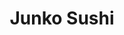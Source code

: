 ---
layout: place
title: "Junko Sushi"
permalink: /new-york/astoria/junko-sushi.html
stateAbbr: NY
stateName: New York
cityName: Astoria
seo:
  name: "Junko Sushi"
  type: Restaurant
  links: https://www.junkosushi-astoria.com/?utm_source=gmb&utm_medium=website
description: "Junko Sushi serves delicious sushi in Astoria, New York. Try fresh Japanese dishes for a great dining experience. Available for takeout, delivery, lunch, and dinner."
place_id: ChIJmzOcKQxfwokRReun14IvXz4
photos:
  - name: >-
      places/ChIJmzOcKQxfwokRReun14IvXz4/photos/AeeoHcKtL5Ikl4wlc_f8Nr1AROK0L3TtMO-8jz_kERSVGNm34LwyE0l3Evxq4VUw9DnN7Nf063sBFbLriOcYV5bCg2dVcR2w_JY-vlOz3Ov-xss0rcPjSK5F27c333082Wky6sjTdR9ExTMV9NrUDB-s2_Eq4ZtILYUyx1rVkUfGpqhNsXIBjsdwG1wRAMXDMR8JF8LTZFwmmmA-ZgLI4vWHiwSWFBtZGcN2s0ssefcnlbM0i1zj_79ovInj24_FiDoTkqBOqGNaCdnA3drHUQYVUTLrgWk0QH6DEwUnlJ49rTRDg-IQkfIzBPaR-sP7QJH5rkELnUMpr3rY9TdJTWwONkyr5W3k_0Vl64HN9E8dwoiGTL--CNJnw6Tfm58pFlTeN-Glej-h6uKmmPqPBavZShBdYTBepwqxLsm-01vXP-uav7ED
    widthPx: 4032
    heightPx: 2268
    authorAttributions:
      - displayName: Matthew Phillips
        uri: https://maps.google.com/maps/contrib/103711707627337707641
        photoUri: >-
          https://lh3.googleusercontent.com/a/ACg8ocIfhiK0OFnBKNheIep-ZBDbOV3954tVKZ4cru-eGsuBqVQADQ=s100-p-k-no-mo
    flagContentUri: >-
      https://www.google.com/local/imagery/report/?cb_client=maps_api_places.places_api&image_key=!1e10!2sCIHM0ogKEICAgICv-_ig6AE&hl=en-US
    googleMapsUri: >-
      https://www.google.com/maps/place//data=!3m4!1e2!3m2!1sCIHM0ogKEICAgICv-_ig6AE!2e10!4m2!3m1!1s0x89c25f0c299c339b:0x3e5f2f82d7a7eb45
  - name: >-
      places/ChIJmzOcKQxfwokRReun14IvXz4/photos/AeeoHcIjymKwGINucFhFpuKk2dZszzy2Xx8AZa7nCI06huBdCi5hlkwTy60B3An369FWGzJQSDflJCB4ts5HSdqIrozA5OxNIr75RRBzDTnMLIjwyrCuDg0oFDarpBmc27fpBpVUCysN3azWIV4JLNRDJS-09jVgkSMGHMLHjOg5ymKYW2ijDpXODbE4BIbuty20uR4EMK_yLzGJgOfZCra1hisYwynT8uA7h-f2x-Cg-EwbC6pYSoE5SYqfTvAKRefM7szhvutIjuXOkxxo4ZH6Ym7z7hLMdeePr6fSmBTXyz_akj-SVXsgB5HutKEixhOJwXGuyVZCfqfhh9a5o5VeA13xlY1bUD1Z4PYR7zVO2KAFmvxIEfeqbjnr1uzkpun581OWpAalPRLVtYE8YFI2eYLZRE7nDIuVWdGD9cAAuwNekw
    widthPx: 3024
    heightPx: 3024
    authorAttributions:
      - displayName: Emely Romo
        uri: https://maps.google.com/maps/contrib/109955940809127555933
        photoUri: >-
          https://lh3.googleusercontent.com/a/ACg8ocIEkHQ94xw0Bjb0HwT0qcCm8WdHkZ6GxqEy4g8uRJfe1XMk8Q=s100-p-k-no-mo
    flagContentUri: >-
      https://www.google.com/local/imagery/report/?cb_client=maps_api_places.places_api&image_key=!1e10!2sCIHM0ogKEICAgMCIh73MSQ&hl=en-US
    googleMapsUri: >-
      https://www.google.com/maps/place//data=!3m4!1e2!3m2!1sCIHM0ogKEICAgMCIh73MSQ!2e10!4m2!3m1!1s0x89c25f0c299c339b:0x3e5f2f82d7a7eb45
  - name: >-
      places/ChIJmzOcKQxfwokRReun14IvXz4/photos/AeeoHcIg2QNMJXFhjxDFiKqq2_-con_vrThU0qTUqQ1o8hLA1vE-eMHeIhPEr0jANA06Fw8fOOzCwDiEsBTvBybRKbpN2DLf8FgtVv79YLU8JrkYhPBKgmX9grB_SRxMQGd5T7F9OH76zWjMEs2v9WVdNLQzJuMrkw7lA6LIyCoryrA7BOJ0tKNrJbzvIS7QU81HF1RNDSskZiQh6Mq4s4DzjXdVLIQ1ImcA2ARRl6EdERsRzWlBLRRsecSG7H61qgMLvHvEWrkpVNLuVOARd7MLkItYZYJa6M8M59aZwd7DT_KBWMFSANvjG6wWqw3aT4D3q059C9xZBb-4Ih55qumjxUCxxIF11noGlAYMqvQO7QRSJLl_ODoqfgGMd9H4v3ymY-nJrU4eMt0WubgUYDpytOz662f0ac-WsbmTwSaLG3IIAg
    widthPx: 4096
    heightPx: 3072
    authorAttributions:
      - displayName: Loyal Dodson
        uri: https://maps.google.com/maps/contrib/117490331026597078718
        photoUri: >-
          https://lh3.googleusercontent.com/a-/ALV-UjXqCx24IV9CzeIDKYC8aARsuzMLtsyhwIpI7n49D6g9r-Y-wMDD=s100-p-k-no-mo
    flagContentUri: >-
      https://www.google.com/local/imagery/report/?cb_client=maps_api_places.places_api&image_key=!1e10!2sCIHM0ogKEICAgIDbxtnDHw&hl=en-US
    googleMapsUri: >-
      https://www.google.com/maps/place//data=!3m4!1e2!3m2!1sCIHM0ogKEICAgIDbxtnDHw!2e10!4m2!3m1!1s0x89c25f0c299c339b:0x3e5f2f82d7a7eb45
  - name: >-
      places/ChIJmzOcKQxfwokRReun14IvXz4/photos/AeeoHcKn4Mtv6S09UPCFIynWPwzmJV6rXvBRaYvtJeqnV5qcMqcj7ApcZP2BZknPrpwzdZMJ6GAe1vr9R0W7GOuOOWGIv-Wnniy9I6xvCHdSHMLb56dE_f_jbrHbYjZcYVCrgjG8-KnGW5tBMh4lFrwfpzfgwDM_oeJO2KNFVCObLOPT_4rxBJG4OFB94zQxKCRTYRR0aa3-3oHjPj-vY6LkTQpW7pAU7bADyl87km-pC9jl95j_d2WMFOPjvLdxT47fn6GIJgKMdAPgprUaMcEiqCA8EofjdljPCabfBZ6lU3W2RutC7TTtbvKi8l10XQxxsbUMhQlaWUUFSnup9KyA5fIfyjMQXAXU_iXTAdotbU5WhEe3PIy04pAeJHu5ZA8xQE1cqD4nYFoGvHuJk8OdleBdXsMmZ7EHEgd8uwoTzVXMyi5j
    widthPx: 3600
    heightPx: 4800
    authorAttributions:
      - displayName: Lauren W
        uri: https://maps.google.com/maps/contrib/103191493211549268985
        photoUri: >-
          https://lh3.googleusercontent.com/a/ACg8ocL1zMyr_tgS-DxV4sj3qX9_okTr8zJHYVzQquOm2Ow_0Dsn-g=s100-p-k-no-mo
    flagContentUri: >-
      https://www.google.com/local/imagery/report/?cb_client=maps_api_places.places_api&image_key=!1e10!2sCIHM0ogKEICAgICf9oXToQE&hl=en-US
    googleMapsUri: >-
      https://www.google.com/maps/place//data=!3m4!1e2!3m2!1sCIHM0ogKEICAgICf9oXToQE!2e10!4m2!3m1!1s0x89c25f0c299c339b:0x3e5f2f82d7a7eb45
  - name: >-
      places/ChIJmzOcKQxfwokRReun14IvXz4/photos/AeeoHcLmNGEsM9Nyp5lK_QI2eX1T96uK5M0h_ASpKrkOwdEUJ0KFxd2ReeiCEbo2EfjoRYKE1Fg5Nd8T4iXWFmdViXmSp-9k02CtGXaC5ER9mVaLmQE7kRoKcR5T-KNfJkoNGhS-iHFmFFo3899nIfrdhSGak2MrUBhGGpKjsyWGUANhyrvfSCGYRxjWUThCp0t_ti18uE_nH7267kP2Ol6sgReFiA50ejlyZbcUY8jTFLwIGyndIpevAhBKHE2r7zH4lyem9dFB0llET-ySo6xtWdIaSt2pMjKDRyUFKm1JDqwi5sUlhLmId9OTaS7tozc42m3w-u0YpCryydSSVSN4AbM4PNUAHA-T5fVkwkxkrrB7yXl7fRJCa8Z3ZoQDrBq34NJlmLq9ijVbfQH6f9laQdUefGFgiUppELbNAV7Yqu7HQQ
    widthPx: 2268
    heightPx: 4032
    authorAttributions:
      - displayName: Matthew Phillips
        uri: https://maps.google.com/maps/contrib/103711707627337707641
        photoUri: >-
          https://lh3.googleusercontent.com/a/ACg8ocIfhiK0OFnBKNheIep-ZBDbOV3954tVKZ4cru-eGsuBqVQADQ=s100-p-k-no-mo
    flagContentUri: >-
      https://www.google.com/local/imagery/report/?cb_client=maps_api_places.places_api&image_key=!1e10!2sCIHM0ogKEICAgICv-_igGA&hl=en-US
    googleMapsUri: >-
      https://www.google.com/maps/place//data=!3m4!1e2!3m2!1sCIHM0ogKEICAgICv-_igGA!2e10!4m2!3m1!1s0x89c25f0c299c339b:0x3e5f2f82d7a7eb45
  - name: >-
      places/ChIJmzOcKQxfwokRReun14IvXz4/photos/AeeoHcJ_hG-AiKwUqTvZ_I30yXjonEntMTCQJigTsowdbv4aEXbk5pTJd4-tw7iWXOyL6IyoCl1haBv6RuZuBizBsXk-6cRfrbkLPs5F4mvzIUid7XZtTfdE_8FlSYO_SJD0_FvNNQ0sBvg9xj42OCAgdazXmzGNwBydTxeaez1kNbfA04ZpqBNksxyrREwfkgfiJMbQuYwNXWprELlU2wqLzhHE928xYWTTWi1CmFTCks1ZMhvnRpyraCu5KM2RvE-rKyMOA2Kl1RBN1KTyp9xw2hPIGaLo0AjSiB4h3EvTnW8GB3gkoardpjIeRjmgDKRV1y4s7U17dqiQlpBAXkbm9VPpjnqGVoG10UXN0bDakhtRjfGAFBcbVU6mmgAfeAYvNy3cW9g1Hl4v-SszI2xxL6qSGCxYqJRBiYRIjc_7RIup2Q
    widthPx: 3072
    heightPx: 4096
    authorAttributions:
      - displayName: Loyal Dodson
        uri: https://maps.google.com/maps/contrib/117490331026597078718
        photoUri: >-
          https://lh3.googleusercontent.com/a-/ALV-UjXqCx24IV9CzeIDKYC8aARsuzMLtsyhwIpI7n49D6g9r-Y-wMDD=s100-p-k-no-mo
    flagContentUri: >-
      https://www.google.com/local/imagery/report/?cb_client=maps_api_places.places_api&image_key=!1e10!2sCIHM0ogKEICAgIDbxtnTKQ&hl=en-US
    googleMapsUri: >-
      https://www.google.com/maps/place//data=!3m4!1e2!3m2!1sCIHM0ogKEICAgIDbxtnTKQ!2e10!4m2!3m1!1s0x89c25f0c299c339b:0x3e5f2f82d7a7eb45
  - name: >-
      places/ChIJmzOcKQxfwokRReun14IvXz4/photos/AeeoHcJDpZlWeuw3gLwSg8HCB5zoCl0ER6zVKNbc6cDv7gU_qv-RQoEcv9Wd_Sc9bD1hlmjr9KllS8WmwAlkS_ETz7UcOGZfGMkhvrQogIgHQ32evMvj6z0-pp7rWjQDHGoo9pxYJ8QpTbbw5_NklD8rL3YS6MN5Gu0w5rQxpnmJcG_RZqIY3hvRBmc68zAMPTILPH6U9_-_To83tQA2JX_SY3f0tkRct80kQPzEECAl8A7f_t4sgbzt6Q7_7Mm1ivKD20tO3QEEM18AOImA_Rn8wKS5uJN9hMNvX103dS7Cm74tmTYCKM99nEgOoCBysjU3tRi1JASciwOGaVeuGcC0sPWXKxMbKdqbFCH5eP196BADPeY5Ohc3QvGenLJlI-uKVda0YYcrd-NBzwA5SkXzOLgJq0nfnr1KzLJIefMC1CsopQ
    widthPx: 4032
    heightPx: 2268
    authorAttributions:
      - displayName: Matthew Phillips
        uri: https://maps.google.com/maps/contrib/103711707627337707641
        photoUri: >-
          https://lh3.googleusercontent.com/a/ACg8ocIfhiK0OFnBKNheIep-ZBDbOV3954tVKZ4cru-eGsuBqVQADQ=s100-p-k-no-mo
    flagContentUri: >-
      https://www.google.com/local/imagery/report/?cb_client=maps_api_places.places_api&image_key=!1e10!2sCIHM0ogKEICAgICv-_igaA&hl=en-US
    googleMapsUri: >-
      https://www.google.com/maps/place//data=!3m4!1e2!3m2!1sCIHM0ogKEICAgICv-_igaA!2e10!4m2!3m1!1s0x89c25f0c299c339b:0x3e5f2f82d7a7eb45
  - name: >-
      places/ChIJmzOcKQxfwokRReun14IvXz4/photos/AeeoHcINZGiN09Ja09cNKq9di0syDyjyN5t_sT0Qzgp82h7Boki64T7QtQZBGZNWeI4jv3qdyzA-br4JVR5-R27cuJguuTepj5kF5ltnWxNPdqayf-6LfEcpA5ZaploKZBf3J7NssXeTbSKwQ5BRQH5q93qYrtJc4Q_txj6CKYZOYe1PpMddv1U51LtdknWny9wkCB_HqIqivIC-k3iG-7LbIaLj6EZpL5x1EPaA_FRmZtndIDPw2B1GH1uYeWeh5dpCGBEjubTS8vQw9MNdrmk5yPTUqbKjVYB4TotPe9hX6HyYeOGL-ZJRaHrX3Kz2CPRvt8ncCWO0WWn7KI3YuLlF9cUGkz4KR8Ylt2R3T2yQy3d2TqIV3rw459G3IEkuFPXImriir8i3xEV4DtSRGWe1LA9CoOe_CpwB_MtqY0iOog9_BQ
    widthPx: 3600
    heightPx: 4800
    authorAttributions:
      - displayName: Lauren W
        uri: https://maps.google.com/maps/contrib/103191493211549268985
        photoUri: >-
          https://lh3.googleusercontent.com/a/ACg8ocL1zMyr_tgS-DxV4sj3qX9_okTr8zJHYVzQquOm2Ow_0Dsn-g=s100-p-k-no-mo
    flagContentUri: >-
      https://www.google.com/local/imagery/report/?cb_client=maps_api_places.places_api&image_key=!1e10!2sCIHM0ogKEICAgICf9oXTIQ&hl=en-US
    googleMapsUri: >-
      https://www.google.com/maps/place//data=!3m4!1e2!3m2!1sCIHM0ogKEICAgICf9oXTIQ!2e10!4m2!3m1!1s0x89c25f0c299c339b:0x3e5f2f82d7a7eb45
  - name: >-
      places/ChIJmzOcKQxfwokRReun14IvXz4/photos/AeeoHcJXVmpBcYYw9MDD6jW8xLLsaGW8_fp0DAKHe0_pLaL28cVhdwINtnf2ZCCEnDtfiNIl-CNthNUM_29vcVJACYXS2G3N4sLDLC1v_PaF5_kNAgZAhtBQIRy-bepr6RYnwNMbJUAUtGyCya0P7SRROfcECAQhg-xUqBcRH6wKWoNrx1wf1rNHOZeQVoRZfpz62OuVdtEz-6Mv2Tt0NaYeeWjgXDp6hzZed7iXhb3e9MttPraELeytkPRNnjcoal2JkseZC97eZIQPp5NX25LAQuY7QzwFDSfFN0E5YGDiZidE4xIDutXLYy72XPNjWsIpEDZUpi-_QGsxE71XGHOJ-ksRmvgQW-fAvrzBvtlrEwozDiGQ1or7IqHPiGQ5jvarZV11SfQEjxr1W0iErx9yktFM1cLblA8-bJaQzg8QF8hXIA
    widthPx: 3024
    heightPx: 3024
    authorAttributions:
      - displayName: Emely Romo
        uri: https://maps.google.com/maps/contrib/109955940809127555933
        photoUri: >-
          https://lh3.googleusercontent.com/a/ACg8ocIEkHQ94xw0Bjb0HwT0qcCm8WdHkZ6GxqEy4g8uRJfe1XMk8Q=s100-p-k-no-mo
    flagContentUri: >-
      https://www.google.com/local/imagery/report/?cb_client=maps_api_places.places_api&image_key=!1e10!2sCIHM0ogKEICAgMCIh73MCQ&hl=en-US
    googleMapsUri: >-
      https://www.google.com/maps/place//data=!3m4!1e2!3m2!1sCIHM0ogKEICAgMCIh73MCQ!2e10!4m2!3m1!1s0x89c25f0c299c339b:0x3e5f2f82d7a7eb45
  - name: >-
      places/ChIJmzOcKQxfwokRReun14IvXz4/photos/AeeoHcKalIjRfkTQOJ-_IkDn1IydtNVyMVCW18cBetbiTTJHbvcPwVKgJtTbm-2vfzMUdnr5DMZO2lr5uBN_lvWkk7pHZOt4MkkToUxvSHzSYhu7I-I1kCREOdSrIwRdKyLxMl3K6LIBDu1Nvn_ERvy4FKFd4Q8re3zLXNgk5X7PutdCzeTWX9SzjkqnTe27I6K-AUnYQs9cVNjhBwTYs_d1E9eOV3zLOEUCOstoEVcWykwod6cldeN1RAhEi99B_ljsY5gBSSZlQgdbjo9ibKzPySPYsyOuuZNHK54dRWxWh80UThinlhKDmx_S7_6Bbs1Rdu73tc8H0cuP5BiEpyKxtr5HDnKdIVtwMbU4812jqHgaiQNIarSEoOLD_5_jEWuF5t6GoGhC91tsLuwzlyd4A_1O1v40x08tYGzKmtkXDrN4r6sJ
    widthPx: 3024
    heightPx: 3024
    authorAttributions:
      - displayName: Emely Romo
        uri: https://maps.google.com/maps/contrib/109955940809127555933
        photoUri: >-
          https://lh3.googleusercontent.com/a/ACg8ocIEkHQ94xw0Bjb0HwT0qcCm8WdHkZ6GxqEy4g8uRJfe1XMk8Q=s100-p-k-no-mo
    flagContentUri: >-
      https://www.google.com/local/imagery/report/?cb_client=maps_api_places.places_api&image_key=!1e10!2sCIHM0ogKEICAgMCIh73MiQE&hl=en-US
    googleMapsUri: >-
      https://www.google.com/maps/place//data=!3m4!1e2!3m2!1sCIHM0ogKEICAgMCIh73MiQE!2e10!4m2!3m1!1s0x89c25f0c299c339b:0x3e5f2f82d7a7eb45
address: 33-02 Broadway, Astoria, NY 11106, USA
street: 33-02 Broadway
city: Astoria
state: NY
zip: '11106'
country: USA
neighborhood: Astoria
latitude: '40.761010'
longitude: '-73.923779'
accessibility_options:
  wheelchairAccessibleRestroom: true
business_status: OPERATIONAL
name: Junko Sushi
google_maps_links:
  directionsUri: >-
    https://www.google.com/maps/dir//''/data=!4m7!4m6!1m1!4e2!1m2!1m1!1s0x89c25f0c299c339b:0x3e5f2f82d7a7eb45!3e0
  placeUri: https://maps.google.com/?cid=4494363192149404485
  writeAReviewUri: >-
    https://www.google.com/maps/place//data=!4m3!3m2!1s0x89c25f0c299c339b:0x3e5f2f82d7a7eb45!12e1
  reviewsUri: >-
    https://www.google.com/maps/place//data=!4m4!3m3!1s0x89c25f0c299c339b:0x3e5f2f82d7a7eb45!9m1!1b1
  photosUri: >-
    https://www.google.com/maps/place//data=!4m3!3m2!1s0x89c25f0c299c339b:0x3e5f2f82d7a7eb45!10e5
primary_type: Japanese Restaurant
opening_hours:
  regular: null
  current: null
secondary_opening_hours:
  regular:
    weekdayDescriptions: null
    type: null
  current:
    weekdayDescriptions: null
    type: null
phone: (718) 777-1588
price_level: PRICE_LEVEL_MODERATE
price_range: $10 &ndash; $20
rating: '4.2'
rating_count: 0
website: https://www.junkosushi-astoria.com/?utm_source=gmb&utm_medium=website
reviews:
  - name: >-
      places/ChIJmzOcKQxfwokRReun14IvXz4/reviews/ChdDSUhNMG9nS0VJQ0FnTUNJaDczTXNRRRAB
    relativePublishTimeDescription: a week ago
    rating: 5
    text:
      text: >-
        Food was great, the noodles were fantastic. The sushi portions were a
        bit small and pricy. But very delicious and fresh.
      languageCode: en
    originalText:
      text: >-
        Food was great, the noodles were fantastic. The sushi portions were a
        bit small and pricy. But very delicious and fresh.
      languageCode: en
    authorAttribution:
      displayName: Emely Romo
      uri: https://www.google.com/maps/contrib/109955940809127555933/reviews
      photoUri: >-
        https://lh3.googleusercontent.com/a/ACg8ocIEkHQ94xw0Bjb0HwT0qcCm8WdHkZ6GxqEy4g8uRJfe1XMk8Q=s128-c0x00000000-cc-rp-mo-ba3
    publishTime: '2025-04-05T03:07:44.670253Z'
    flagContentUri: >-
      https://www.google.com/local/review/rap/report?postId=ChdDSUhNMG9nS0VJQ0FnTUNJaDczTXNRRRAB&d=17924085&t=1
    googleMapsUri: >-
      https://www.google.com/maps/reviews/data=!4m6!14m5!1m4!2m3!1sChdDSUhNMG9nS0VJQ0FnTUNJaDczTXNRRRAB!2m1!1s0x89c25f0c299c339b:0x3e5f2f82d7a7eb45
  - name: >-
      places/ChIJmzOcKQxfwokRReun14IvXz4/reviews/ChdDSUhNMG9nS0VJQ0FnSUN2LV9pZ3lBRRAB
    relativePublishTimeDescription: 3 months ago
    rating: 5
    text:
      text: >-
        Glad I popped back into this place, the fish is as fresh as I remember
        and the rolls were made well with great flavor. Don't let the quiet
        inside fool you (busy area), it's worth the non-wait.
      languageCode: en
    originalText:
      text: >-
        Glad I popped back into this place, the fish is as fresh as I remember
        and the rolls were made well with great flavor. Don't let the quiet
        inside fool you (busy area), it's worth the non-wait.
      languageCode: en
    authorAttribution:
      displayName: Matthew Phillips
      uri: https://www.google.com/maps/contrib/103711707627337707641/reviews
      photoUri: >-
        https://lh3.googleusercontent.com/a/ACg8ocIfhiK0OFnBKNheIep-ZBDbOV3954tVKZ4cru-eGsuBqVQADQ=s128-c0x00000000-cc-rp-mo-ba3
    publishTime: '2024-12-15T04:01:03.752942Z'
    flagContentUri: >-
      https://www.google.com/local/review/rap/report?postId=ChdDSUhNMG9nS0VJQ0FnSUN2LV9pZ3lBRRAB&d=17924085&t=1
    googleMapsUri: >-
      https://www.google.com/maps/reviews/data=!4m6!14m5!1m4!2m3!1sChdDSUhNMG9nS0VJQ0FnSUN2LV9pZ3lBRRAB!2m1!1s0x89c25f0c299c339b:0x3e5f2f82d7a7eb45
  - name: >-
      places/ChIJmzOcKQxfwokRReun14IvXz4/reviews/ChdDSUhNMG9nS0VJQ0FnSUQ1c01qdjFBRRAB
    relativePublishTimeDescription: a year ago
    rating: 2
    text:
      text: >-
        I’ve only ever gotten take out from this place since it’s right by me. I
        like that they have so much variety but balk at the idea of paying $17
        for a roll. Most taste the same to me. So I get the $7 rolls.


        When I come in I usually get rushed to order, which doesn’t feel good.
        Also sucks to pay extra for using a credit card, as opposed to cash.
        There’s never anyone in the store when I’ve gone to get food and I’ve
        made a visit 5-ish times over the past year. It seems like the
        restaurant is struggling to survive to adding on fees where they can.
      languageCode: en
    originalText:
      text: >-
        I’ve only ever gotten take out from this place since it’s right by me. I
        like that they have so much variety but balk at the idea of paying $17
        for a roll. Most taste the same to me. So I get the $7 rolls.


        When I come in I usually get rushed to order, which doesn’t feel good.
        Also sucks to pay extra for using a credit card, as opposed to cash.
        There’s never anyone in the store when I’ve gone to get food and I’ve
        made a visit 5-ish times over the past year. It seems like the
        restaurant is struggling to survive to adding on fees where they can.
      languageCode: en
    authorAttribution:
      displayName: Puja Devi
      uri: https://www.google.com/maps/contrib/115357458506478574570/reviews
      photoUri: >-
        https://lh3.googleusercontent.com/a/ACg8ocI8K5Ipwu31uMqLdm4KyJwrrQs5bKaEvTsorSixZtfa1tRf0A=s128-c0x00000000-cc-rp-mo-ba4
    publishTime: '2024-03-09T17:30:10.547847Z'
    flagContentUri: >-
      https://www.google.com/local/review/rap/report?postId=ChdDSUhNMG9nS0VJQ0FnSUQ1c01qdjFBRRAB&d=17924085&t=1
    googleMapsUri: >-
      https://www.google.com/maps/reviews/data=!4m6!14m5!1m4!2m3!1sChdDSUhNMG9nS0VJQ0FnSUQ1c01qdjFBRRAB!2m1!1s0x89c25f0c299c339b:0x3e5f2f82d7a7eb45
  - name: >-
      places/ChIJmzOcKQxfwokRReun14IvXz4/reviews/ChdDSUhNMG9nS0VJQ0FnSUNabGQzTzFRRRAB
    relativePublishTimeDescription: a year ago
    rating: 4
    text:
      text: >-
        My wife and I love sushi and come here nearly weekly. At this point we
        walk in, sit down and get our "usual." Staff is friendly and the food is
        good.


        When it comes to Sushi there is gas station sushi and then there is
        omakase-only-super-fresh-super-pricy-sushi. Junko isn't the latter and
        definitely not the first. It's solid, fresh, good tasting sushi with
        plenty of choice and variation. The price to quality ratio is really
        good. Sure you can get a similar experience for the same price and a
        better experience for quite a bit more: it doesn't take away from the
        consistently good food that they serve.
      languageCode: en
    originalText:
      text: >-
        My wife and I love sushi and come here nearly weekly. At this point we
        walk in, sit down and get our "usual." Staff is friendly and the food is
        good.


        When it comes to Sushi there is gas station sushi and then there is
        omakase-only-super-fresh-super-pricy-sushi. Junko isn't the latter and
        definitely not the first. It's solid, fresh, good tasting sushi with
        plenty of choice and variation. The price to quality ratio is really
        good. Sure you can get a similar experience for the same price and a
        better experience for quite a bit more: it doesn't take away from the
        consistently good food that they serve.
      languageCode: en
    authorAttribution:
      displayName: Alex R
      uri: https://www.google.com/maps/contrib/102849032175244644952/reviews
      photoUri: >-
        https://lh3.googleusercontent.com/a-/ALV-UjX8zb2hvYic-vZOtEpMmGfV3bNnrUQYeEzFl88-yFre8KfXYmLm=s128-c0x00000000-cc-rp-mo
    publishTime: '2023-09-14T19:38:12.816131Z'
    flagContentUri: >-
      https://www.google.com/local/review/rap/report?postId=ChdDSUhNMG9nS0VJQ0FnSUNabGQzTzFRRRAB&d=17924085&t=1
    googleMapsUri: >-
      https://www.google.com/maps/reviews/data=!4m6!14m5!1m4!2m3!1sChdDSUhNMG9nS0VJQ0FnSUNabGQzTzFRRRAB!2m1!1s0x89c25f0c299c339b:0x3e5f2f82d7a7eb45
  - name: >-
      places/ChIJmzOcKQxfwokRReun14IvXz4/reviews/ChZDSUhNMG9nS0VJQ0FnSURKdjdXMGJBEAE
    relativePublishTimeDescription: a year ago
    rating: 5
    text:
      text: >-
        Junko is my go-to sushi spot in Astoria. They do more carryout and
        delivery than dine-in since COVID, but they’re still as polite as ever
        if you want to sit and eat. Tasty sushi standards and always fresh!
      languageCode: en
    originalText:
      text: >-
        Junko is my go-to sushi spot in Astoria. They do more carryout and
        delivery than dine-in since COVID, but they’re still as polite as ever
        if you want to sit and eat. Tasty sushi standards and always fresh!
      languageCode: en
    authorAttribution:
      displayName: Jen Adams
      uri: https://www.google.com/maps/contrib/103155380887730956538/reviews
      photoUri: >-
        https://lh3.googleusercontent.com/a-/ALV-UjWx9XZMtWMvuR7IMXuzY_tJ8e6XtykcNETJa63AWwlS2tqEiEtQ=s128-c0x00000000-cc-rp-mo-ba3
    publishTime: '2023-07-26T00:53:10.453498Z'
    flagContentUri: >-
      https://www.google.com/local/review/rap/report?postId=ChZDSUhNMG9nS0VJQ0FnSURKdjdXMGJBEAE&d=17924085&t=1
    googleMapsUri: >-
      https://www.google.com/maps/reviews/data=!4m6!14m5!1m4!2m3!1sChZDSUhNMG9nS0VJQ0FnSURKdjdXMGJBEAE!2m1!1s0x89c25f0c299c339b:0x3e5f2f82d7a7eb45
parking_options: null
payment_options:
  acceptsCreditCards: true
  acceptsDebitCards: true
  acceptsCashOnly: false
  acceptsNfc: true
allow_dogs: null
curbside_pickup: null
delivery: true
dine_in: true
good_for_children: null
good_for_groups: null
good_for_sports: false
live_music: false
menu_for_children: null
outdoor_seating: null
reservable: null
restroom: true
serves_beer: null
serves_breakfast: null
serves_brunch: null
serves_cocktails: null
serves_coffee: null
serves_dinner: true
serves_dessert: null
serves_lunch: true
serves_vegetarian_food: null
serves_wine: null
takeout: true
update_category: essentials
summary: null

---